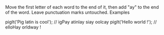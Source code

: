 Move the first letter of each word to the end of it, then add "ay" to the end of the word. Leave punctuation marks untouched.
Examples

pigIt('Pig latin is cool'); // igPay atinlay siay oolcay
pigIt('Hello world !'); // elloHay orldway !
